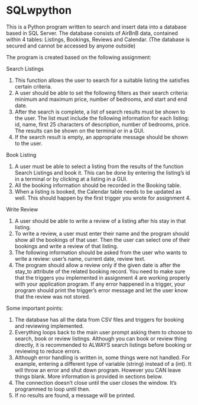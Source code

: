 # SQLwpython
This is a Python program written to search and insert data into a database based in SQL Server. The database consists of AirBnB data, contained within 4 tables: Listings, Bookings, Reviews and Calendar. 
(The database is secured and cannot be accessed by anyone outside)

The program is created based on the following assignment:

Search Listings
1. This function allows the user to search for a suitable listing the satisfies certain criteria.
2. A user should be able to set the following filters as their search criteria: minimum and
maximum price, number of bedrooms, and start and end date.
3. After the search is complete, a list of search results must be shown to the user. The list
must include the following information for each listing: id, name, first 25 characters of
description, number of bedrooms, price. The results can be shown on the terminal or in a
GUI.
4. If the search result is empty, an appropriate message should be shown to the user.

Book Listing
1. A user must be able to select a listing from the results of the function Search Listings and
book it. This can be done by entering the listing’s id in a terminal or by clicking at a listing
in a GUI.
2. All the booking information should be recorded in the Booking table.
3. When a listing is booked, the Calendar table needs to be updated as well. This should
happen by the first trigger you wrote for assignment 4.

Write Review
1. A user should be able to write a review of a listing after his stay in that listing.
2. To write a review, a user must enter their name and the program should show all the
bookings of that user. Then the user can select one of their bookings and write a review of
that listing.
3. The following information should be asked from the user who wants to write a review:
user’s name, current date, review text.
4. The program should allow a review only if the given date is after the stay_to attribute of
the related booking record. You need to make sure that the triggers you implemented in
assignment 4 are working properly with your application program. If any error happened
in a trigger, your program should print the trigger’s error message and let the user know
that the review was not stored. 


Some important points:  
1. The database has all the data from CSV files and triggers for booking and reviewing implemented. 
2. Everything loops back to the main user prompt asking them to choose to search, book or review listings. Although you can book or review thing directly, it is recommended to ALWAYS search listings before booking or reviewing to reduce errors.   
3. Although error handling is written in, some things were not handled. For example, entering a different type of variable (string) instead of a (int). It will throw an error and shut down program. However you CAN leave things blank. More information is provided in sections below. 
4. The connection doesn’t close until the user closes the window. It’s programmed to loop until then. 
5. If no results are found, a message will be printed.  
